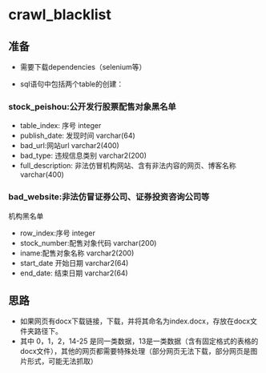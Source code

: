# crawl_blacklist
## 准备
- 需要下载dependencies（selenium等）

- sql语句中包括两个table的创建：
### stock_peishou:公开发行股票配售对象黑名单
- table_index: 序号 integer
- publish_date: 发现时间 varchar(64)
- bad_url:网站url varchar2(400)
- bad_type: 违规信息类别 varchar2(200)
- full_description: 非法仿冒机构网站、含有非法内容的网页、博客名称 varchar(400)


### bad_website:非法仿冒证券公司、证券投资咨询公司等
机构黑名单
- row_index:序号 integer
- stock_number:配售对象代码 varchar(200)
- iname:配售对象名称 varchar2(200)
- start_date 开始日期 varchar2(64)
- end_date: 结束日期 varchar2(64)

## 思路
- 如果网页有docx下载链接，下载，并将其命名为index.docx，存放在docx文件夹路径下。
- 其中 0，1，2，14-25 是同一类数据，13是一类数据（含有固定格式的表格的docx文件），其他的网页都需要特殊处理（部分网页无法下载，部分网页是图片形式，可能无法抓取）

